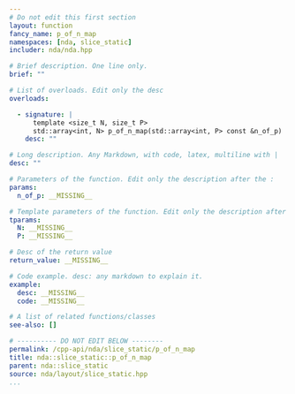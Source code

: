 ```yaml
---
# Do not edit this first section
layout: function
fancy_name: p_of_n_map
namespaces: [nda, slice_static]
includer: nda/nda.hpp

# Brief description. One line only.
brief: ""

# List of overloads. Edit only the desc
overloads:

  - signature: |
      template <size_t N, size_t P>
      std::array<int, N> p_of_n_map(std::array<int, P> const &n_of_p)
    desc: ""

# Long description. Any Markdown, with code, latex, multiline with |
desc: ""

# Parameters of the function. Edit only the description after the :
params:
  n_of_p: __MISSING__

# Template parameters of the function. Edit only the description after the :
tparams:
  N: __MISSING__
  P: __MISSING__

# Desc of the return value
return_value: __MISSING__

# Code example. desc: any markdown to explain it.
example:
  desc: __MISSING__
  code: __MISSING__

# A list of related functions/classes
see-also: []

# ---------- DO NOT EDIT BELOW --------
permalink: /cpp-api/nda/slice_static/p_of_n_map
title: nda::slice_static::p_of_n_map
parent: nda::slice_static
source: nda/layout/slice_static.hpp
...
```


